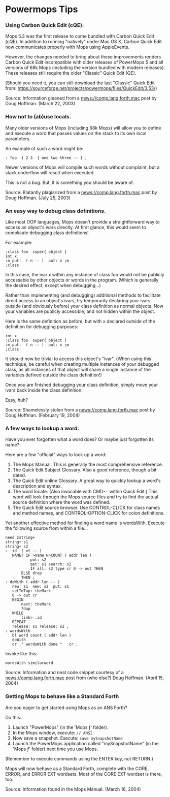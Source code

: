 # Powermops Tips
### Using Carbon Quick Edit (cQE).

Mops 5.3 was the first release to come bundled with Carbon Quick Edit
(cQE). In addition to running "natively" under Mac OS X, Carbon Quick
Edit now communicates properly with Mops using AppleEvents.

However, the changes needed to bring about these improvements renders
Carbon Quick Edit incompatible with older releases of PowerMops 5 and
all versions of 68k Mops (including the version bundled with modern
releases). These releases still require the older "Classic" Quick Edit
(QE).

(Should you need it, you can still download the last "Classic" Quick
Edit from: https://sourceforge.net/projects/powermops/files/QuickEdit/3.53/)

Source: Information gleaned from a <news://comp.lang.forth.mac> post by
Doug Hoffman. (March 22, 2003)

### How not to (ab)use locals.

Many older versions of Mops (including 68k Mops) will allow you to
define and execute a word that passes values on the stack to its own
local parameters.

An example of such a word might be:

`: foo  1 2 3  { one two three -- } ;`

Newer versions of Mops will compile such words without complaint, but a
stack underflow will result when executed.

This is not a bug. But, it is something you should be aware of.

Source: Blatantly plagiarized from a <news://comp.lang.forth.mac> post
by Doug Hoffman. (July 25, 2003)

### An easy way to debug class definitions.

Like most OOP languages, Mops doesn't provide a straightforward way to
access an object's ivars directly. At first glance, this would seem to
complicate debugging class definitions!

For example:

```mops
:class foo  super{ object }
int x
:m put:  ( n -- )  put: x ;m
;class
```

In this case, the ivar x within any instance of class foo would not be
publicly accessable by other objects or words in the program. (Which is
generally the desired effect, except when debugging\...)

Rather than implementing (and debugging) additional methods to
facilitate direct access to an object's ivars, try temporarily declaring
your ivars outside (and obviously before) your class definition as
normal objects. Now your variables are publicly accessible, and not
hidden within the object.

Here is the same definition as before, but with x declared outside of
the definition for debugging purposes:

```mops
int x
:class foo  super{ object }
:m put:  ( n -- )  put: x ;m
;class
```

It should now be trivial to access this object's "ivar". (When using
this technique, be careful when creating multiple instances of your
debugged class, as all instances of that object will share a single
instance of the variables defined outside the class definition!)

Once you are finished debugging your class definition, simply move your
ivars back inside the class definition.

Easy, huh?

Source: Shamelessly stolen from a <news://comp.lang.forth.mac> post by
Doug Hoffman. (February 19, 2004)

### A few ways to lookup a word.

Have you ever forgotten what a word does? Or maybe just forgotten its
name?

Here are a few "official" ways to look up a word:

1. The Mops Manual. This is generally the most comprehensive reference.
2. The Quick Edit Subject Glossary. Also a good reference, though a bit
   dated.
3. The Quick Edit online Glossary. A great way to quickly lookup a
  word's description and syntax.
4. The word locate. (Also invocable with CMD-= within Quick Edit.) This
   word will look through the Mops source files and try to find the
   actual source definition where the word was defined.
5. The Quick Edit source browser. Use CONTROL-CLICK for class names and
    method names, and CONTROL-OPTION-CLICK for colon definitions.

Yet another effective method for finding a word name is wordsWith.
Execute the following source from within a file...

```mops
need zstring+
string+ s1
string+ s2
: .id  ( xt -- )
   NAME? IF >name N>COUNT ( addr len )
           put: s2
           get: s1 search: s2
           IF all: s2 type cr 0 -> out THEN
       ELSE drop
       THEN ;
: doWith ( addr len -- )
   new: s1  new: s2  put: s1
   setToTop: theMark
   0 -> out cr
   BEGIN
       next: theMark
       ?dup
   WHILE
       link> .id
   REPEAT
   release: s1 release: s2 ;
: wordsWith
   bl word count ( addr len )
   doWith
   cr ." wordsWith done "   cr ;
```

Invoke like this:

`wordsWith similarword`

Source: Information and neat code snippet courtesy of a
<news://comp.lang.forth.mac> post from (who else?) Doug Hoffman. (April
15, 2004)

### Getting Mops to behave like a Standard Forth

Are you eager to get started using Mops as an ANS Forth?

Do this:

1. Launch "PowerMops" (in the 'Mops ƒ' folder).
2. In the Mops window, execute: `// ANSI`
3. Now save a snapshot. Execute: `save mySnapshotName`
4. Launch the PowerMops application called "mySnapshotName" (in the
   'Mops ƒ' folder) next time you use Mops.

(Remember to execute commands using the ENTER key, not RETURN.)

Mops will now behave as a Standard Forth, complete with the CORE, ERROR,
and ERROR EXT wordsets. Most of the CORE EXT wordset is there, too.

Source: Information found in the Mops Manual. (March 16, 2004)

